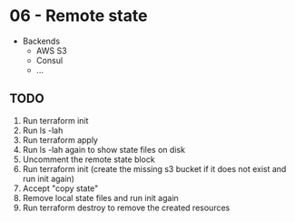 # 06 - Remote state

- Backends
  - AWS S3
  - Consul
  - ...

## TODO

1. Run terraform init
1. Run ls -lah
1. Run terraform apply
1. Run ls -lah again to show state files on disk
1. Uncomment the remote state block
1. Run terraform init (create the missing s3 bucket if it does not exist and run init again)
1. Accept "copy state"
1. Remove local state files and run init again
1. Run terraform destroy to remove the created resources
